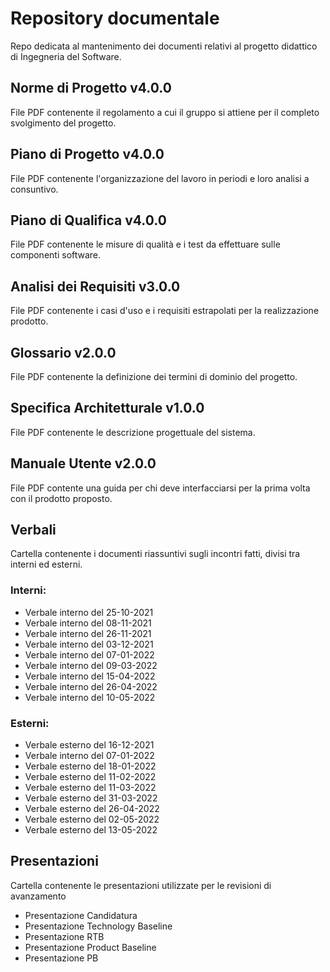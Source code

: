 # Repository documentale
Repo dedicata al mantenimento dei documenti relativi al progetto didattico di Ingegneria del Software.
## Norme di Progetto v4.0.0
File PDF contenente il regolamento a cui il gruppo si attiene per il completo svolgimento del progetto.
## Piano di Progetto v4.0.0
File PDF contenente l'organizzazione del lavoro in periodi e loro analisi a consuntivo.
## Piano di Qualifica v4.0.0
File PDF contenente le misure di qualità e i test da effettuare sulle componenti software.
## Analisi dei Requisiti v3.0.0
File PDF contenente i casi d'uso e i requisiti estrapolati per la realizzazione prodotto.
## Glossario v2.0.0
File PDF contenente la definizione dei termini di dominio del progetto.
## Specifica Architetturale v1.0.0
File PDF contenente le descrizione progettuale del sistema.
## Manuale Utente v2.0.0
File PDF contente una guida per chi deve interfacciarsi per la prima volta con il prodotto proposto.
## Verbali
Cartella contenente i documenti riassuntivi sugli incontri fatti, divisi tra interni ed esterni.
### Interni:
- Verbale interno del 25-10-2021
- Verbale interno del 08-11-2021
- Verbale interno del 26-11-2021
- Verbale interno del 03-12-2021
- Verbale interno del 07-01-2022
- Verbale interno del 09-03-2022
- Verbale interno del 15-04-2022
- Verbale interno del 26-04-2022
- Verbale interno del 10-05-2022
### Esterni:
- Verbale esterno del 16-12-2021
- Verbale interno del 07-01-2022
- Verbale esterno del 18-01-2022
- Verbale esterno del 11-02-2022
- Verbale esterno del 11-03-2022
- Verbale esterno del 31-03-2022
- Verbale esterno del 26-04-2022
- Verbale esterno del 02-05-2022
- Verbale esterno del 13-05-2022
## Presentazioni
Cartella contenente le presentazioni utilizzate per le revisioni di avanzamento
- Presentazione Candidatura
- Presentazione Technology Baseline
- Presentazione RTB
- Presentazione Product Baseline
- Presentazione PB
